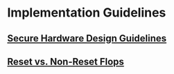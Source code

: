 # Implementation Guidelines

## [Secure Hardware Design Guidelines](./hardware/README.md)

## [Reset vs. Non-Reset Flops](./reset_vs_non-reset_flops/README.md)
